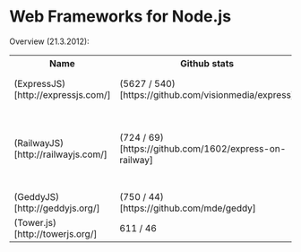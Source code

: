 # Web Frameworks for Node.js

Overview (21.3.2012):

<table>
	<tr>
		<th>Name</th>
		<th>Github stats</th>
		<th>Notes</th>
	</tr>
	<tr>
		<td>(ExpressJS)[http://expressjs.com/]</td>
		<td>(5627 / 540)[https://github.com/visionmedia/express]</td>
		<td>Inspired by Sinatra. JavaScript</td>
	</tr>
	<tr>
		<td>(RailwayJS)[http://railwayjs.com/]</td>
		<td>(724 / 69)[https://github.com/1602/express-on-railway]</td>
		<td>Ruby on Rails style framework (JavaScript first, CoffeeScript second)</td>
	</tr>
	<tr>
		<td>(GeddyJS)[http://geddyjs.org/]</td>
		<td>(750 / 44)[https://github.com/mde/geddy]</td>
		<td>Advertised as simple</td>
	</tr>
	<tr>
		<td>(Tower.js)[http://towerjs.org/]</td>
		<td>611 / 46</td>
		<td>CoffeeScript driven</td>
	</tr>
</table>
